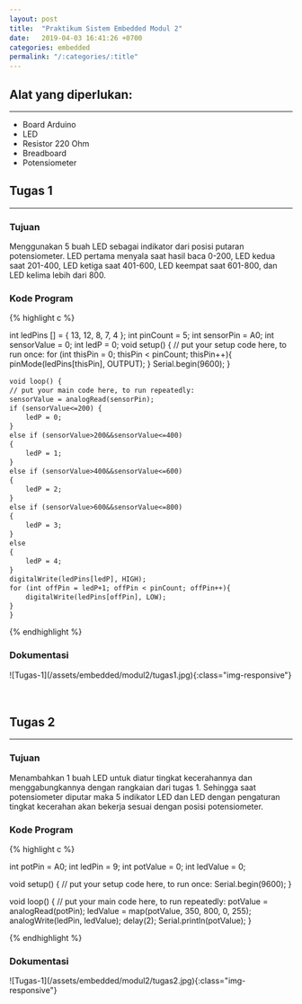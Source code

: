 ```yaml
---
layout: post
title:  "Praktikum Sistem Embedded Modul 2"
date:   2019-04-03 16:41:26 +0700
categories: embedded
permalink: "/:categories/:title"
---
```


<h2>Alat yang diperlukan:</h2>
<hr>

<ul>
    <li>Board Arduino</li>
    <li>LED</li>
    <li>Resistor 220 Ohm</li>
    <li>Breadboard</li>
    <li>Potensiometer</li>
</ul>

<h2>Tugas 1</h2>
<hr>
<h3>Tujuan</h3>
Menggunakan 5 buah LED sebagai indikator dari posisi putaran potensiometer. LED pertama menyala saat hasil baca 0-200, LED kedua saat 201-400, LED ketiga saat 401-600, LED keempat saat 601-800, dan LED kelima lebih dari 800.

<h3>Kode Program</h3>

{% highlight c %}

int ledPins [] = {
    13, 12, 8, 7, 4
    };
    int pinCount = 5;
    int sensorPin = A0;
    int sensorValue = 0;
    int ledP = 0;
    void setup() {
    // put your setup code here, to run once:
    for (int thisPin = 0; thisPin < pinCount; thisPin++){
        pinMode(ledPins[thisPin], OUTPUT);
    }
    Serial.begin(9600);
    }
    
    void loop() {
    // put your main code here, to run repeatedly:
    sensorValue = analogRead(sensorPin);
    if (sensorValue<=200) {
        ledP = 0;
    }
    else if (sensorValue>200&&sensorValue<=400)
    {
        ledP = 1;
    }
    else if (sensorValue>400&&sensorValue<=600)
    {
        ledP = 2;
    }
    else if (sensorValue>600&&sensorValue<=800)
    {
        ledP = 3;
    }
    else
    {
        ledP = 4;
    }
    digitalWrite(ledPins[ledP], HIGH);
    for (int offPin = ledP+1; offPin < pinCount; offPin++){
        digitalWrite(ledPins[offPin], LOW);
    }
    }

{% endhighlight %}

<h3>Dokumentasi</h3>
![Tugas-1](/assets/embedded/modul2/tugas1.jpg){:class="img-responsive"}
<br><br><br>

<h2>Tugas 2</h2>
<hr>
<h3>Tujuan</h3>
Menambahkan 1 buah LED untuk diatur tingkat kecerahannya dan menggabungkannya dengan rangkaian dari tugas 1. Sehingga saat potensiometer diputar maka 5 indikator LED dan LED dengan pengaturan tingkat kecerahan akan bekerja sesuai dengan posisi potensiometer.

<h3>Kode Program</h3>

{% highlight c %}

int potPin = A0;
int ledPin = 9;
int potValue = 0;
int ledValue = 0;

void setup() {
    // put your setup code here, to run once:
    Serial.begin(9600);
}

void loop() {
    // put your main code here, to run repeatedly:
    potValue = analogRead(potPin);
    ledValue = map(potValue, 350, 800, 0, 255);
    analogWrite(ledPin, ledValue);
    delay(2);
    Serial.println(potValue);
}

{% endhighlight %}

<h3>Dokumentasi</h3>
![Tugas-1](/assets/embedded/modul2/tugas2.jpg){:class="img-responsive"}